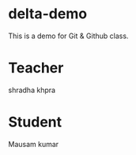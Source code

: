 # delta-demo
This is a demo for Git &amp; Github class.

# Teacher 
shradha khpra

# Student
Mausam kumar
